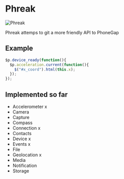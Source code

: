 # Phreak

![Phreak](http://3.bp.blogspot.com/_vd0HXNLvLlY/TQN_siOjwxI/AAAAAAAAAUI/YeIgSvWm2mw/s1600/pulling-sms-from-used-phones.jpg)

Phreak attemps to git a more friendly API to PhoneGap

## Example

```javascript
$p.device_ready(function(){
  $p.acceleration.current(function(){
    $("#x_coord").html(this.x);
  });
});
```

## Implemented so far

* Accelerometer x
* Camera
* Capture
* Compass
* Connection x
* Contacts
* Device x
* Events x
* File
* Geolocation x
* Media
* Notification
* Storage
